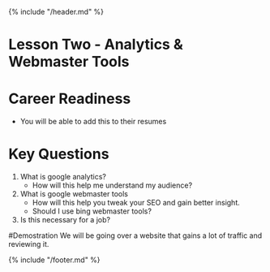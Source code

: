 {% include "/header.md" %}

# Lesson Two - Analytics & Webmaster Tools

# Career Readiness
* You will be able to add this to their resumes

# Key Questions
1. What is google analytics?
    * How will this help me understand my audience?
2. What is google webmaster tools
    * How will this help you tweak your SEO and gain better insight.
    * Should I use bing webmaster tools?
3. Is this necessary for a job?

#Demostration
We will be going over a website that gains a lot of traffic and reviewing it.

{% include "/footer.md" %}
